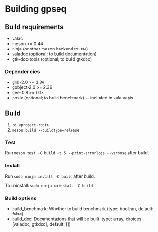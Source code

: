 # Building gpseq

## Build requirements

- valac
- meson >= 0.44
- ninja (or other meson backend to use)
- valadoc (optional; to build documentation)
- gtk-doc-tools (optional; to build gtkdoc)

### Dependencies

- glib-2.0 >= 2.36
- gobject-2.0 >= 2.36
- gee-0.8 >= 0.18
- posix (optional; to build benchmark) -- included in vala vapis

## Build

1. `cd <project-root>`
2. `meson build --buildtype=release`

### Test

Run `meson test -C build -t 5 --print-errorlogs --verbose` after build.

### Install

Run `sudo ninja install -C build` after build.

To uninstall: `sudo ninja uninstall -C build`

### Build options

- build_benchmark: Whether to build benchmark (type: boolean, default: false)
- build_doc: Documentations that will be built (type: array, choices: [valadoc, gtkdoc], default: [])
